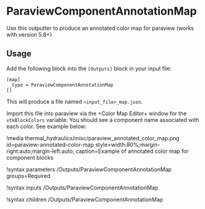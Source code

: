 # ParaviewComponentAnnotationMap

Use this outputter to produce an annotated color map for paraview (works with version 5.8+)

## Usage

Add the following block into the `[Outputs]` block in your input file:

```
[map]
  type = ParaviewComponentAnnotationMap
[]
```

This will produce a file named `<input_file>_map.json`.

Import this file into paraview via the +Color Map Editor+ window for the `vtkBlockColors` variable.
You should see a component name associated with each color. See example below:

!media thermal_hydraulics/misc/paraview_annotated_color_map.png
       id=paraview-annotated-color-map
       style=width:80%;margin-right:auto;margin-left:auto;
       caption=Example of annotated color map for component blocks

!syntax parameters /Outputs/ParaviewComponentAnnotationMap groups=Required

!syntax inputs /Outputs/ParaviewComponentAnnotationMap

!syntax children /Outputs/ParaviewComponentAnnotationMap
